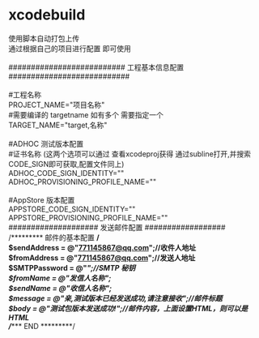 # xcodebuild
使用脚本自动打包上传</br>
通过根据自己的项目进行配置 即可使用</br>
</br>
########################## 工程基本信息配置 ###########################</br>
</br>
#工程名称</br>
PROJECT_NAME="项目名称"</br>
#需要编译的 targetname 如有多个 需要指定一个</br>
TARGET_NAME="target,名称"</br>
</br>
#ADHOC 测试版本配置</br>
#证书名称 (这两个选项可以通过 查看xcodeproj获得 通过subline打开,并搜索CODE_SIGN即可获取,配置文件同上)</br>
ADHOC_CODE_SIGN_IDENTITY=""</br>
ADHOC_PROVISIONING_PROFILE_NAME=""</br>
</br>
#AppStore 版本配置</br>
APPSTORE_CODE_SIGN_IDENTITY=""</br>
APPSTORE_PROVISIONING_PROFILE_NAME=""</br>
#################### 发送邮件配置 ##################</br>
    /********* 邮件的基本配置 ********/</br>
      $sendAddress  = @"771145867@qq.com";//收件人地址</br>
      $fromAddress  = @"771145867@qq.com";//发送人地址</br>
      $SMTPPassword = @"***************";//SMTP 秘钥</br>
      $fromName     = @"发信人名称";</br>
      $sendName     = @"收信人名称";</br>
      $message = @"亲,测试版本已经发送成功,请注意接收";//邮件标题</br>
      $body    = @"测试包版本发送成功!";//邮件内容，上面设置HTML，则可以是HTML</br>
    /********** END *********/
